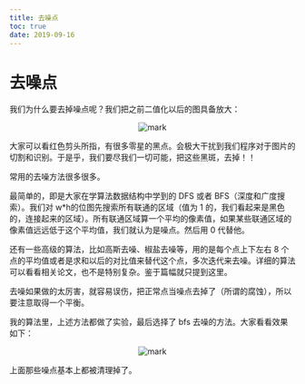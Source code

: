 ```yaml
---
title: 去噪点
toc: true
date: 2019-09-16
---
```

# 去噪点

我们为什么要去掉噪点呢？我们把之前二值化以后的图具备放大：

<center>

![mark](http://images.iterate.site/blog/image/20190915/qnOoIziYK3IT.png?imageslim)

</center>

大家可以看红色剪头所指，有很多零星的黑点。会极大干扰到我们程序对于图片的切割和识别。于是乎，我们要尽我们一切可能，把这些黑斑，去掉！！

常用的去噪方法很多很多。

最简单的，即是大家在学算法数据结构中学到的 DFS 或者 BFS（深度和广度搜索）。我们对 w*h的位图先搜索所有联通的区域（值为 1 的，我们看起来是黑色的，连接起来的区域）。所有联通区域算一个平均的像素值，如果某些联通区域的像素值远远低于这个平均值，我们就认为是噪点。然后用 0 代替他。

还有一些高级的算法，比如高斯去噪、椒盐去噪等，用的是每个点上下左右 8 个点的平均值或者是求和以后的对比值来替代这个点，多次迭代来去噪。详细的算法可以看看相关论文，也不是特别复杂。鉴于篇幅就只提到这里。

去噪如果做的太厉害，就容易误伤，把正常点当噪点去掉了（所谓的腐蚀），所以要注意取得一个平衡。

我的算法里，上述方法都做了实验，最后选择了 bfs 去噪的方法。大家看看效果如下：

<center>

![mark](http://images.iterate.site/blog/image/20190915/MbtdycVezbgI.png?imageslim)

</center>

上面那些噪点基本上都被清理掉了。
